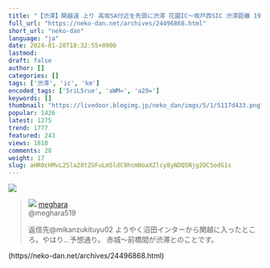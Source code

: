 ```yaml
---
title: "【渋滞】関越道 上り 高坂SA付近を先頭に渋滞 花園IC〜坂戸西SIC 渋滞距離 19.0km 通過時間 40 分 "
full_url: "https://neko-dan.net/archives/24496868.html"
short_url: "neko-dan"
language: "ja"
date: 2024-01-28T18:32:55+0900
lastmod: 
draft: false
author: []
categories: []
tags: ['渋滞', 'ic', 'km']
encoded_tags: ['5riL5rue', 'aWM=', 'a20=']
keywords: []
thumbnail: "https://livedoor.blogimg.jp/neko_dan/imgs/5/1/5117d433.png"
popular: 1426
latest: 1275
trend: 1777
featured: 243
views: 1818
comments: 28
weight: 17
slug: aHR0cHMvL25la28tZGFuLm5ldC9hcmNoaXZlcy8yNDQ5Njg2OC5odG1s
---
```


![](https://livedoor.blogimg.jp/neko_dan/imgs/5/1/5117d433.png)

<blockquote id='twibodyPKHHThzd5n'> <p> <img src='https//livedoor.blogimg.jp/neko_dan/imgs/a/6/a62fc6c1.jpg'> <a href='https//twitter.com/meghara519/status/1751526039665389974' target='_blank'>meghara </a><br> @meghara519 </p> <p id='twitextPKHHThzd5n'> 返信先@mikanzukituyu02 ようやく沼田インターから関越に入ったところ。やはり…予想通り。 赤城〜前橋間が渋滞とのことです。 </p> <p> <a href='https//twitter.com/meghara519/status/1751526039665389974' target='_blank'></a> </p> </blockquote> 

(https//neko-dan.net/archives/24496868.html)
